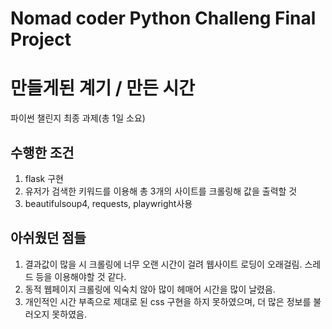 # Nomad coder Python Challeng Final Project

# 만들게된 계기 / 만든 시간
파이썬 챌린지 최종 과제(총 1일 소요)

## 수행한 조건

1. flask 구현
2. 유저가 검색한 키워드를 이용해 총 3개의 사이트를 크롤링해 값을 출력할 것
3. beautifulsoup4, requests, playwright사용

## 아쉬웠던 점들

1. 결과값이 많을 시 크롤링에 너무 오랜 시간이 걸려 웹사이트 로딩이 오래걸림. 스레드 등을 이용해야할 것 같다.
2. 동적 웹페이지 크롤링에 익숙치 않아 많이 헤매어 시간을 많이 날렸음.
3. 개인적인 시간 부족으로 제대로 된 css 구현을 하지 못하였으며, 더 많은 정보를 불러오지 못하였음.
